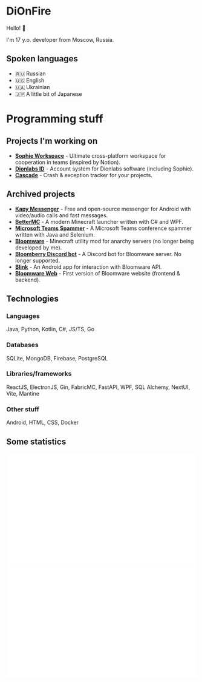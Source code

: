 # DiOnFire

Hello! 👋

I'm 17 y.o. developer from Moscow, Russia.

## Spoken languages

- 🇷🇺 Russian
- 🇺🇸 English
- 🇺🇦 Ukrainian
- 🇯🇵 A little bit of Japanese

# Programming stuff

## Projects I'm working on

- **[Sophie Workspace](https://sophie.dionlabs.ru)** - Ultimate cross-platform workspace for cooperation in teams (inspired by Notion).
- **[Dionlabs ID](https://id.dionlabs.ru)** - Account system for Dionlabs software (including Sophie).
- **[Cascade](https://cascade.dionlabs.ru)** - Crash & exception tracker for your projects.

## Archived projects

- **[Kapy Messenger](https://github.com/kapymessenger/Kapy)** - Free and open-source messenger for Android with video/audio calls and fast messages.
- **[BetterMC](https://github.com/DiOnFire/BetterMC)** - A modern Minecraft launcher written with C# and WPF.
- **[Microsoft Teams Spammer](https://github.com/DiOnFire/MicrosoftTeamsSpammer)** - A Microsoft Teams conference spammer written with Java and Selenium.
- **[Bloomware](https://github.com/TheBreakery/Bloomware-Lite)** - Minecraft utility mod for anarchy servers (no longer being developed by me).
- **[Bloomberry Discord bot](https://github.com/DiOnFire/Bloomberry-JDA)** - A Discord bot for Bloomware server. No longer supported.
- **[Blink](https://github.com/DiOnFire/BLink)** - An Android app for interaction with Bloomware API.
- **[Bloomware Web](https://github.com/DiOnFire/Bloomware-Web)** - First version of Bloomware website (frontend & backend).

## Technologies

### Languages

Java, Python, Kotlin, C#, JS/TS, Go

### Databases

SQLite, MongoDB, Firebase, PostgreSQL

### Libraries/frameworks

ReactJS, ElectronJS, Gin, FabricMC, FastAPI, WPF, SQL Alchemy, NextUI, Vite, Mantine

### Other stuff

Android, HTML, CSS, Docker

## Some statistics
![](https://raw.githubusercontent.com/DiOnFire/github-stats/master/generated/overview.svg#gh-dark-mode-only)
![](https://raw.githubusercontent.com/DiOnFire/github-stats/master/generated/languages.svg#gh-dark-mode-only)
